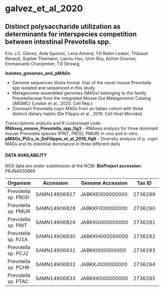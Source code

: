 # galvez_et_al_2020
## Distinct polysaccharide utilization as determinants for interspecies competition between intestinal Prevotella spp.

Eric J.C. Gálvez, Aida Iljazovic, Lena Amend, Till Robin Lesker, Thibaud Renault, Sophie Thiemann, Lianxu Hao, Urmi Roy, Achim Gronow, Emmanuelle Charpentier, Till Strowig.

**Isolates_genomes_and_pMAGs** 
- Genome sequences (fasta format .fna) of the novel mouse Prevotella spp isolated and sequenced in this study.
- Metagenome-assembled genomes (MAGs) belonging to the family Prevotellaceae from the integrated Mouse Gut Metagenomic Catalog (iMGMC) (Lesker et al., 2020. Cell Rep.)
- Dominant Prevotella copri MAGs from an Italian cohort with three distinct dietary habits (De Filippis et al., 2019. Cell Host Microbe)
									
Transcriptome analysis and R customised code:
**RNAseq_mouse_Prevotella_spp_fig3** - RNAseq analysis for three dominant mouse Prevotella species (PINT, PROD, PMUR) in vivo and in vitro. 
**pMAGs_PULs_in_DeFilippis_et_al_2019_fig6** - Diversity analysis of p. copri MAGs and its intestinal dominance in three different diets

#### DATA AVAILABILITY
NGS data are under subbimision at the NCBI: 
**BioProject accession:** PRJNA630669

| Organism            | Accession    | Genome Accession | Tax ID  | Isolate        |
|---------------------|--------------|------------------|---------|----------------|
| Prevotella sp. PROD | SAMN14906827 | JABKKE000000000  | 2736289 | DSM 103721     |
| Prevotella sp. PMUR | SAMN14906828 | JABKKF000000000  | 2736290 | DSM 103722     |
| Prevotella sp. PINT | SAMN14906829 | JABKKG000000000  | 2736291 | DSM 103738     |
| Prevotella sp. PJ1A | SAMN14906830 | JABKKH000000000  | 2736292 | DSM 105243     |
| Prevotella sp. PCJ2 | SAMN14906831 | JABKKI000000000  | 2736293 | DSM 105244     |
| Prevotella sp. PCHR | SAMN14906832 | JABKKJ000000000  | 2736294 | DSM 105245     |
| Prevotella sp. PTAC | SAMN14906833 | JABKKK000000000  | 2736295 | not applicable |
